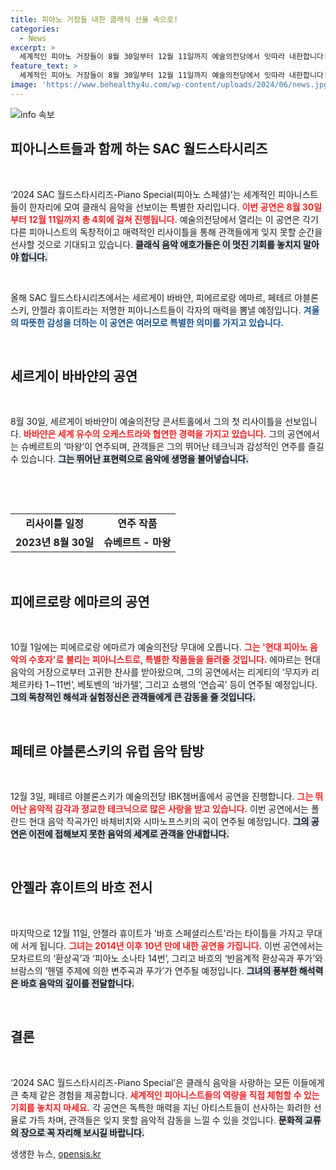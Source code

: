 ```yaml
---
title: 피아노 거장들 내한 클래식 선율 속으로!
categories:
  - News
excerpt: >
  세계적인 피아노 거장들이 8월 30일부터 12월 11일까지 예술의전당에서 잇따라 내한합니다! 세르게이 바바얀, 피에르로랑 에마르, 페테르 야블론스키, 안젤라 휴이트의 아름다운 음악 여행을 놓치지 마세요!
feature_text: >
  세계적인 피아노 거장들이 8월 30일부터 12월 11일까지 예술의전당에서 잇따라 내한합니다! 세르게이 바바얀, 피에르로랑 에마르, 페테르 야블론스키, 안젤라 휴이트의 아름다운 음악 여행을 놓치지 마세요!
image: 'https://www.behealthy4u.com/wp-content/uploads/2024/06/news.jpg'
---
```


<p><img src="https://www.behealthy4u.com/wp-content/uploads/2024/06/news.jpg" alt="info 속보" /></p>

<h2 data-ke-size="size26">피아니스트들과 함께 하는 SAC 월드스타시리즈</h2>

<p data-ke-size="size16">&nbsp;</p>

<p>‘2024 SAC 월드스타시리즈-Piano Special(피아노 스페셜)’는 세계적인 피아니스트들이 한자리에 모여 클래식 음악을 선보이는 특별한 자리입니다. <b><span style="color: #ee2323;">이번 공연은 8월 30일부터 12월 11일까지 총 4회에 걸쳐 진행됩니다.</span></b> 예술의전당에서 열리는 이 공연은 각기 다른 피아니스트의 독창적이고 매력적인 리사이틀을 통해 관객들에게 잊지 못할 순간을 선사할 것으로 기대되고 있습니다. <b><span style="background-color: #21538527;">클래식 음악 애호가들은 이 멋진 기회를 놓치지 말아야 합니다.</span></b></p>

<p data-ke-size="size16">&nbsp;</p>

<p>올해 SAC 월드스타시리즈에서는 세르게이 바바얀, 피에르로랑 에마르, 페테르 야블론스키, 안젤라 휴이트라는 저명한 피아니스트들이 각자의 매력을 뽐낼 예정입니다. <b><span style="color: #1a5490;">겨울의 따뜻한 감성을 더하는 이 공연은 여러모로 특별한 의미를 가지고 있습니다.</span></b></p>

<p data-ke-size="size16">&nbsp;</p>

<h2 data-ke-size="size26">세르게이 바바얀의 공연</h2>

<p data-ke-size="size16">&nbsp;</p>

<p>8월 30일, 세르게이 바바얀이 예술의전당 콘서트홀에서 그의 첫 리사이틀을 선보입니다. <b><span style="color: #ee2323;">바바얀은 세계 유수의 오케스트라와 협연한 경력을 가지고 있습니다.</span></b> 그의 공연에서는 슈베르트의 ‘마왕’이 연주되며, 관객들은 그의 뛰어난 테크닉과 감성적인 연주를 즐길 수 있습니다. <b><span style="background-color: #21538527;">그는 뛰어난 표현력으로 음악에 생명을 불어넣습니다.</span></b></p>

<p data-ke-size="size16">&nbsp;</p>

<p><br></p>

<table>
    <tr>
        <td style="text-align: center; height: 17px;"><b>리사이틀 일정</b></td>
        <td style="text-align: center; height: 17px;"><b>연주 작품</b></td>
    </tr>
    <tr>
        <td style="text-align: center; height: 17px;"><b>2023년 8월 30일</b></td>
        <td style="text-align: center; height: 17px;"><b>슈베르트 - 마왕</b></td>
    </tr>
</table>

<p data-ke-size="size16">&nbsp;</p>

<h2 data-ke-size="size26">피에르로랑 에마르의 공연</h2>

<p data-ke-size="size16">&nbsp;</p>

<p>10월 1일에는 피에르로랑 에마르가 예술의전당 무대에 오릅니다. <b><span style="color: #ee2323;">그는 '현대 피아노 음악의 수호자'로 불리는 피아니스트로, 특별한 작품들을 들려줄 것입니다.</span></b> 에마르는 현대음악의 거장으로부터 고귀한 찬사를 받아왔으며, 그의 공연에서는 리게티의 ‘무지카 리체르카타 1∼11번’, 베토벤의 ‘바가텔’, 그리고 쇼팽의 ‘연습곡’ 등이 연주될 예정입니다. <b><span style="background-color: #21538527;">그의 독창적인 해석과 실험정신은 관객들에게 큰 감동을 줄 것입니다.</span></b></p>

<p data-ke-size="size16">&nbsp;</p>

<h2 data-ke-size="size26">페테르 야블론스키의 유럽 음악 탐방</h2>

<p data-ke-size="size16">&nbsp;</p>

<p>12월 3일, 페테르 야블론스키가 예술의전당 IBK챔버홀에서 공연을 진행합니다. <b><span style="color: #ee2323;">그는 뛰어난 음악적 감각과 정교한 테크닉으로 많은 사랑을 받고 있습니다.</span></b> 이번 공연에서는 폴란드 현대 음악 작곡가인 바체비치와 시마노프스키의 곡이 연주될 예정입니다. <b><span style="background-color: #21538527;">그의 공연은 이전에 접해보지 못한 음악의 세계로 관객을 안내합니다.</span></b></p>

<p data-ke-size="size16">&nbsp;</p>

<h2 data-ke-size="size26">안젤라 휴이트의 바흐 전시</h2>

<p data-ke-size="size16">&nbsp;</p>

<p>마지막으로 12월 11일, 안젤라 휴이트가 '바흐 스페셜리스트'라는 타이틀을 가지고 무대에 서게 됩니다. <b><span style="color: #ee2323;">그녀는 2014년 이후 10년 만에 내한 공연을 가집니다.</span></b> 이번 공연에서는 모차르트의 ‘환상곡’과 ‘피아노 소나타 14번’, 그리고 바흐의 ‘반음계적 환상곡과 푸가’와 브람스의 ‘헨델 주제에 의한 변주곡과 푸가’가 연주될 예정입니다. <b><span style="background-color: #21538527;">그녀의 풍부한 해석력은 바흐 음악의 깊이를 전달합니다.</span></b></p>

<p data-ke-size="size16">&nbsp;</p>

<h2 data-ke-size="size26">결론</h2>

<p data-ke-size="size16">&nbsp;</p>

<p>‘2024 SAC 월드스타시리즈-Piano Special’은 클래식 음악을 사랑하는 모든 이들에게 큰 축제 같은 경험을 제공합니다. <b><span style="color: #ee2323;">세계적인 피아니스트들의 역량을 직접 체험할 수 있는 기회를 놓치지 마세요.</span></b> 각 공연은 독특한 매력을 지닌 아티스트들이 선사하는 화려한 선율로 가득 차며, 관객들은 잊지 못할 음악적 감동을 느낄 수 있을 것입니다. <b><span style="background-color: #21538527;">문화적 교류의 장으로 꼭 자리해 보시길 바랍니다.</span></b></p>
생생한 뉴스, <a href="https://opensis.kr" rel="dofollow">opensis.kr</a>


